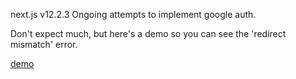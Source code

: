 next.js v12.2.3
Ongoing attempts to implement google auth.

Don't expect much, but here's a demo so you can see the 'redirect mismatch' error.

[demo](https://next-api-and-seo.vercel.app/)
